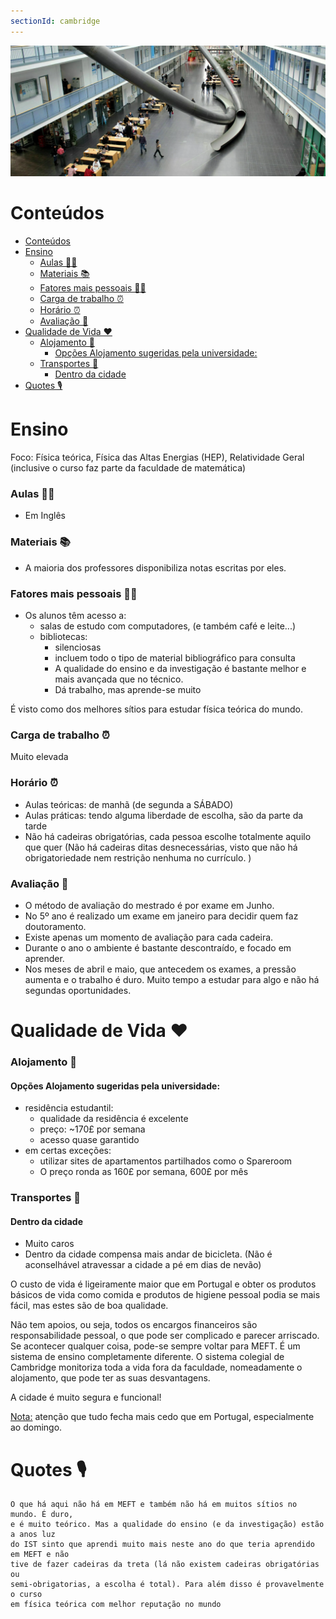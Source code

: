 ```yaml
---
sectionId: cambridge
---
```


<img src="images/tum.webp" alt="TUM" class="rounded-image">

# Conteúdos

-   [Conteúdos](#conteúdos)
-   [Ensino](#ensino)
    -   [Aulas 👩‍🏫](#aulas-)
    -   [Materiais 📚](#materiais-)
    -   [Fatores mais pessoais 🙍‍♂️](#fatores-mais-pessoais-️)
    -   [Carga de trabalho ⏰](#carga-de-trabalho-)
    -   [Horário ⏰](#horário-)
    -   [Avaliação 🧐](#avaliação-)
-   [Qualidade de Vida ❤️](#qualidade-de-vida-️)
    -   [Alojamento 🏡](#alojamento-)
        -   [Opções Alojamento sugeridas pela universidade:](#opções-alojamento-sugeridas-pela-universidade)
    -   [Transportes 🚌](#transportes-)
        -   [Dentro da cidade](#dentro-da-cidade)
-   [Quotes 🎙️](#quotes-️)

# Ensino

Foco: Física teórica, Física das Altas Energias (HEP), Relatividade Geral (inclusive o curso faz parte da faculdade de matemática)

### Aulas 👩‍🏫

-   Em Inglês

### Materiais 📚

-   A maioria dos professores disponibiliza notas escritas por eles.

### Fatores mais pessoais 🙍‍♂️

-   Os alunos têm acesso a:
    -   salas de estudo com computadores, (e também café e leite...)
    -   bibliotecas:
        -   silenciosas
        -   incluem todo o tipo de material bibliográfico para consulta
        -   A qualidade do ensino e da investigação é bastante melhor e mais avançada que no técnico.
        -   Dá trabalho, mas aprende-se muito

É visto como dos melhores sítios para estudar física teórica do mundo.

### Carga de trabalho ⏰

Muito elevada

### Horário ⏰

-   Aulas teóricas: de manhã (de segunda a SÁBADO)
-   Aulas práticas: tendo alguma liberdade de escolha, são da parte da tarde
-   Não há cadeiras obrigatórias, cada pessoa escolhe totalmente aquilo que quer (Não há cadeiras ditas desnecessárias, visto que não há obrigatoriedade nem restrição nenhuma no currículo. )

### Avaliação 🧐

-   O método de avaliação do mestrado é por exame em Junho.
-   No 5º ano é realizado um exame em janeiro para decidir quem faz doutoramento.
-   Existe apenas um momento de avaliação para cada cadeira.
-   Durante o ano o ambiente é bastante descontraído, e focado em aprender.
-   Nos meses de abril e maio, que antecedem os exames, a pressão aumenta e o trabalho é duro. Muito tempo a estudar para algo e não há segundas oportunidades.

# Qualidade de Vida ❤️

### Alojamento 🏡

#### Opções Alojamento sugeridas pela universidade:

-   residência estudantil:
    -   qualidade da residência é excelente
    -   preço: ~170£ por semana
    -   acesso quase garantido
-   em certas exceções:
    -   utilizar sites de apartamentos partilhados como o Spareroom
    -   O preço ronda as 160£ por semana, 600£ por mês

### Transportes 🚌

#### Dentro da cidade

-   Muito caros
-   Dentro da cidade compensa mais andar de bicicleta. (Não é aconselhável atravessar a cidade a pé em dias de nevão)

O custo de vida é ligeiramente maior que em Portugal e obter os produtos básicos de vida como comida e produtos de higiene pessoal podia se mais fácil, mas estes são de boa qualidade.

Não tem apoios, ou seja, todos os encargos financeiros são responsabilidade pessoal, o que pode ser complicado e parecer arriscado. Se acontecer qualquer coisa, pode-se sempre voltar para MEFT. É um sistema de ensino completamente diferente. O sistema colegial de Cambridge monitoriza toda a vida fora da faculdade, nomeadamente o alojamento, que pode ter as suas desvantagens.

A cidade é muito segura e funcional!

<u>Nota:</u> atenção que tudo fecha mais cedo que em Portugal, especialmente ao domingo.

# Quotes 🎙️

```
O que há aqui não há em MEFT e também não há em muitos sítios no mundo. É duro,
e é muito teórico. Mas a qualidade do ensino (e da investigação) estão a anos luz
do IST sinto que aprendi muito mais neste ano do que teria aprendido em MEFT e não
tive de fazer cadeiras da treta (lá não existem cadeiras obrigatórias ou
semi-obrigatorias, a escolha é total). Para além disso é provavelmente o curso
em física teórica com melhor reputação no mundo
```
